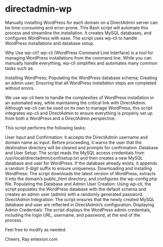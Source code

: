 # directadmin-wp

Manually installing WordPress for each domain on a DirectAdmin server can be time-consuming and error-prone. This Bash script will automate this process and streamline the installation. It creates MySQL databases, and configures WordPress with ease. The script uses wp-cli to handle WordPress installations and database setup.

Why Use wp-cli?
wp-cli (WordPress Command Line Interface) is a tool for managing WordPress installations from the command line. While you can manually handle everything, wp-cli simplifies and automates many common tasks such as:

Installing WordPress;
Populating the WordPress database schema;
Creating an admin user;
Ensuring that all WordPress installation steps are completed without errors.

We use wp-cli here to handle the complexities of WordPress installation in an automated way, while maintaining the critical link with DirectAdmin. Although wp-cli can be used on its own to manage WordPress, this script integrates wp-cli and DirectAdmin to ensure everything is properly set up from both a WordPress and a DirectAdmin perspective.

This script performs the following tasks:

User Input and Confirmation: It accepts the DirectAdmin username and domain name as input. Before proceeding, it warns the user that the destination directory will be cleared and prompts for confirmation.
Database and User Setup: The script reads the MySQL access credentials from /usr/local/directadmin/conf/setup.txt and then creates a new MySQL database and user for WordPress. If the database already exists, it appends a random 3-digit suffix to ensure uniqueness.
Downloading and Installing WordPress: The script downloads the latest version of WordPress, extracts it into the domain’s public_html directory, and configures the wp-config.php file.
Populating the Database and Admin User Creation: Using wp-cli, the script populates the WordPress database with the default schema and creates an admin user (admin) with a randomly generated password.
DirectAdmin Integration: The script ensures that the newly created MySQL database and user are reflected in DirectAdmin’s configuration.
Displaying Admin Credentials: The script displays the WordPress admin credentials, including the login URL, username, and password, at the end of the process.

Feel free to modify as needed.

Cheers,
Ray
entexion.com
